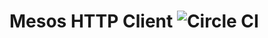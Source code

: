 # Mesos HTTP Client ![Circle CI](https://circleci.com/gh/treadstone90/mesos-scala-client.png?circle-token=:circle-token)
